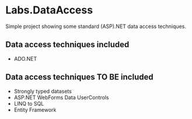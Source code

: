 Labs.DataAccess
===============

Simple project showing some standard (ASP).NET data access techniques. 

Data access techniques included
-------------------------------
* ADO.NET

Data access techniques TO BE included
-------------------------------------
* Strongly typed datasets
* ASP.NET WebForms Data UserControls
* LINQ to SQL
* Entity Framework
